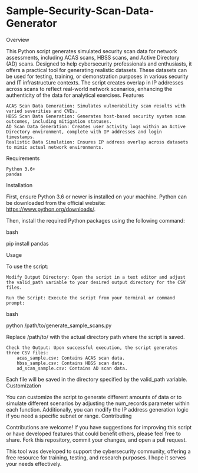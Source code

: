 # Sample-Security-Scan-Data-Generator

Overview

This Python script generates simulated security scan data for network assessments, including ACAS scans, HBSS scans, and Active Directory (AD) scans. Designed to help cybersecurity professionals and enthusiasts, it offers a practical tool for generating realistic datasets. These datasets can be used for testing, training, or demonstration purposes in various security and IT infrastructure contexts. The script creates overlap in IP addresses across scans to reflect real-world network scenarios, enhancing the authenticity of the data for analytical exercises.
Features

    ACAS Scan Data Generation: Simulates vulnerability scan results with varied severities and CVEs.
    HBSS Scan Data Generation: Generates host-based security system scan outcomes, including mitigation statuses.
    AD Scan Data Generation: Creates user activity logs within an Active Directory environment, complete with IP addresses and login timestamps.
    Realistic Data Simulation: Ensures IP address overlap across datasets to mimic actual network environments.

Requirements

    Python 3.6+
    pandas

Installation

First, ensure Python 3.6 or newer is installed on your machine. Python can be downloaded from the official website: https://www.python.org/downloads/.

Then, install the required Python packages using the following command:

bash

pip install pandas

Usage

To use the script:

    Modify Output Directory: Open the script in a text editor and adjust the valid_path variable to your desired output directory for the CSV files.

    Run the Script: Execute the script from your terminal or command prompt:

bash

python /path/to/generate_sample_scans.py

Replace /path/to/ with the actual directory path where the script is saved.

    Check the Output: Upon successful execution, the script generates three CSV files:
        acas_sample.csv: Contains ACAS scan data.
        hbss_sample.csv: Contains HBSS scan data.
        ad_scan_sample.csv: Contains AD scan data.

Each file will be saved in the directory specified by the valid_path variable.
Customization

You can customize the script to generate different amounts of data or to simulate different scenarios by adjusting the num_records parameter within each function. Additionally, you can modify the IP address generation logic if you need a specific subnet or range.
Contributing

Contributions are welcome! If you have suggestions for improving this script or have developed features that could benefit others, please feel free to share. Fork this repository, commit your changes, and open a pull request.

This tool was developed to support the cybersecurity community, offering a free resource for training, testing, and research purposes. I hope it serves your needs effectively.
